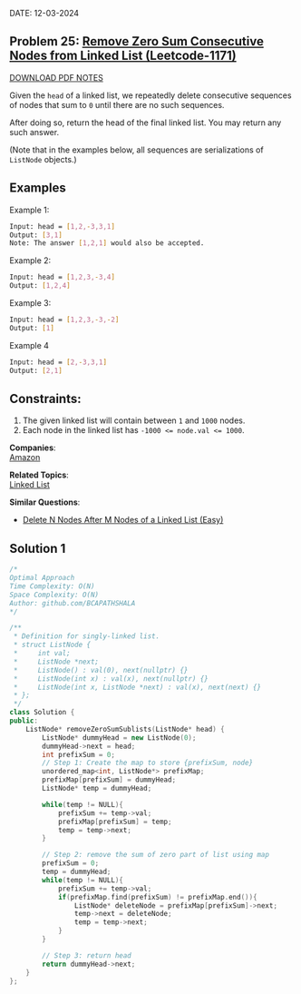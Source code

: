 DATE: 12-03-2024

## Problem 25: [ Remove Zero Sum Consecutive Nodes from Linked List (Leetcode-1171) ](https://leetcode.com/problems/remove-zero-sum-consecutive-nodes-from-linked-list/)

[DOWNLOAD PDF NOTES](https://drive.google.com/drive/u/1/folders/1V1lszXbUO97guTtDgW8AWcIkryRB2uW9)

Given the `head` of a linked list, we repeatedly delete consecutive sequences of nodes that sum to `0` until there are no such sequences.

After doing so, return the head of the final linked list. You may return any such answer.

(Note that in the examples below, all sequences are serializations of `ListNode` objects.)

## Examples

Example 1:

```bash
Input: head = [1,2,-3,3,1]
Output: [3,1]
Note: The answer [1,2,1] would also be accepted.
```

Example 2:

```bash
Input: head = [1,2,3,-3,4]
Output: [1,2,4]
```

Example 3:

```bash
Input: head = [1,2,3,-3,-2]
Output: [1]
```

Example 4
```bash
Input: head = [2,-3,3,1]
Output: [2,1]
```

## Constraints:

1. The given linked list will contain between `1` and `1000` nodes.
2. Each node in the linked list has `-1000 <= node.val <= 1000`.

**Companies**:  
[Amazon](https://leetcode.com/company/amazon)

**Related Topics**:  
[Linked List](https://leetcode.com/tag/linked-list/)

**Similar Questions**:
* [Delete N Nodes After M Nodes of a Linked List (Easy)](https://leetcode.com/problems/delete-n-nodes-after-m-nodes-of-a-linked-list/)


## Solution 1

```cpp
/*
Optimal Approach
Time Complexity: O(N)
Space Complexity: O(N)
Author: github.com/BCAPATHSHALA
*/

/**
 * Definition for singly-linked list.
 * struct ListNode {
 *     int val;
 *     ListNode *next;
 *     ListNode() : val(0), next(nullptr) {}
 *     ListNode(int x) : val(x), next(nullptr) {}
 *     ListNode(int x, ListNode *next) : val(x), next(next) {}
 * };
 */
class Solution {
public:
    ListNode* removeZeroSumSublists(ListNode* head) {
        ListNode* dummyHead = new ListNode(0);
        dummyHead->next = head;
        int prefixSum = 0;
        // Step 1: Create the map to store {prefixSum, node}
        unordered_map<int, ListNode*> prefixMap;
        prefixMap[prefixSum] = dummyHead;
        ListNode* temp = dummyHead;

        while(temp != NULL){
            prefixSum += temp->val;
            prefixMap[prefixSum] = temp;
            temp = temp->next;
        }

        // Step 2: remove the sum of zero part of list using map
        prefixSum = 0;
        temp = dummyHead;
        while(temp != NULL){
            prefixSum += temp->val;
            if(prefixMap.find(prefixSum) != prefixMap.end()){
                ListNode* deleteNode = prefixMap[prefixSum]->next;
                temp->next = deleteNode;
                temp = temp->next;
            }
        }

        // Step 3: return head
        return dummyHead->next;
    }
};
```
